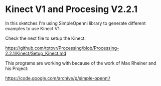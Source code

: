 # Kinect V1 and Procesing V2.2.1

In this sketches I'm using SimpleOpenni library to generate different
examples to use Kinect V1.

Check the next file to setup the Kinect:

   https://github.com/totovr/Processing/blob/Processing-2.2.1/Kinect/Setup_Kinect.md

This programs are working with because of the work of Max Rheiner and his Project:

   https://code.google.com/archive/p/simple-openni/
